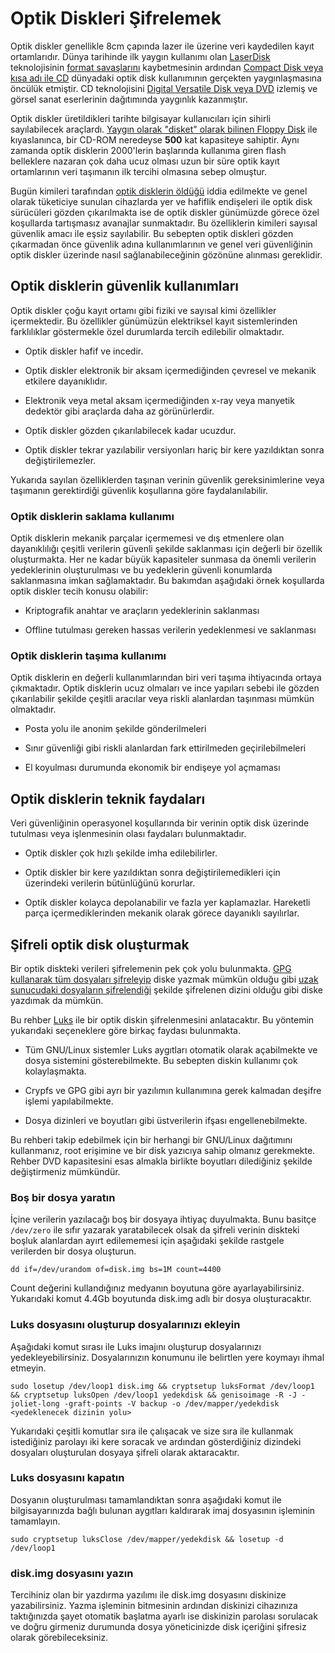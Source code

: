 # Optik Diskleri Şifrelemek

Optik diskler genellikle 8cm çapında lazer ile üzerine veri kaydedilen kayıt ortamlarıdır. Dünya tarihinde ilk yaygın kullanımı olan [LaserDisk](https://duckduckgo.com/l/?kh=-1&uddg=https%3A%2F%2Fen.wikipedia.org%2Fwiki%2FLaserDisc) teknolojisinin [format savaşlarını](https://en.wikipedia.org/wiki/Format_war) kaybetmesinin ardından [Compact Disk veya kısa adı ile CD](https://en.wikipedia.org/wiki/Compact_Disc) dünyadaki optik disk kullanımının gerçekten yaygınlaşmasına öncülük etmiştir. CD teknolojisini [Digital Versatile Disk veya DVD](https://en.wikipedia.org/wiki/DVD) izlemiş ve görsel sanat eserlerinin dağıtımında yaygınlık kazanmıştır.

Optik diskler üretildikleri tarihte bilgisayar kullanıcıları için sihirli sayılabilecek araçlardı. [Yaygın olarak "disket" olarak bilinen Floppy Disk](https://en.wikipedia.org/wiki/Floppy_disk) ile kıyaslanınca, bir CD-ROM neredeyse **500** kat kapasiteye sahiptir. Aynı zamanda optik disklerin 2000'lerin başlarında kullanıma giren flash belleklere nazaran çok daha ucuz olması uzun bir süre optik kayıt ortamlarının veri taşımanın ilk tercihi olmasına sebep olmuştur.

Bugün kimileri tarafından [optik disklerin öldüğü](https://www.lifewire.com/death-of-the-computer-optical-drive-832403) iddia edilmekte ve genel olarak tüketiciye sunulan cihazlarda yer ve hafiflik endişeleri ile optik disk sürücüleri gözden çıkarılmakta ise de optik diskler günümüzde görece özel koşullarda tartışmasız avanajlar sunmaktadır. Bu özelliklerin kimileri sayısal güvenlik amacı ile eşsiz sayılabilir. Bu sebepten optik diskleri gözden çıkarmadan önce güvenlik adına kullanımlarının ve genel veri güvenliğinin optik diskler üzerinde nasıl sağlanabileceğinin gözönüne alınması gereklidir.

## Optik disklerin güvenlik kullanımları

Optik diskler çoğu kayıt ortamı gibi fiziki ve sayısal kimi özellikler içermektedir. Bu özellikler günümüzün elektriksel kayıt sistemlerinden farklılıklar göstermekle özel durumlarda tercih edilebilir olmaktadır.

* Optik diskler hafif ve incedir.

* Optik diskler elektronik bir aksam içermediğinden çevresel ve mekanik etkilere dayanıklıdır.

* Elektronik veya metal aksam içermediğinden x-ray veya manyetik dedektör gibi araçlarda daha az görünürlerdir.

* Optik diskler gözden çıkarılabilecek kadar ucuzdur.

* Optik diskler tekrar yazılabilir versiyonları hariç bir kere yazıldıktan sonra değiştirilemezler.

Yukarıda sayılan özelliklerden taşınan verinin güvenlik gereksinimlerine veya taşımanın gerektirdiği güvenlik koşullarına göre faydalanılabilir.

### Optik disklerin saklama kullanımı

Optik disklerin mekanik parçalar içermemesi ve dış etmenlere olan dayanıklılığı çeşitli verilerin güvenli şekilde saklanması için değerli bir özellik oluşturmakta. Her ne kadar büyük kapasiteler sunmasa da önemli verilerin yedeklerinin oluşturulması ve bu yedeklerin güvenli konumlarda saklanmasına imkan sağlamaktadır. Bu bakımdan aşağıdaki örnek koşullarda optik diskler tecih konusu olabilir:

* Kriptografik anahtar ve araçların yedeklerinin saklanması

* Offline tutulması gereken hassas verilerin yedeklenmesi ve saklanması

### Optik disklerin taşıma kullanımı

Optik disklerin en değerli kullanımlarından biri veri taşıma ihtiyacında ortaya çıkmaktadır. Optik disklerin ucuz olmaları ve ince yapıları sebebi ile gözden çıkarılabilir şekilde çeşitli aracılar veya riskli alanlardan taşınması mümkün olmaktadır.

* Posta yolu ile anonim şekilde gönderilmeleri

* Sınır güvenliği gibi riskli alanlardan fark ettirilmeden geçirilebilmeleri

* El koyulması durumunda ekonomik bir endişeye yol açmaması

## Optik disklerin teknik faydaları

Veri güvenliğinin operasyonel koşullarında bir verinin optik disk üzerinde tutulması veya işlenmesinin olası faydaları bulunmaktadır.

* Optik diskler çok hızlı şekilde imha edilebilirler.

* Optik diskler bir kere yazıldıktan sonra değiştirilemedikleri için üzerindeki verilerin bütünlüğünü korurlar.

* Optik diskler kolayca depolanabilir ve fazla yer kaplamazlar. Hareketli parça içermediklerinden mekanik olarak görece dayanıklı sayılırlar.

## Şifreli optik disk oluşturmak

Bir optik diskteki verileri şifrelemenin pek çok yolu bulunmakta. [GPG kullanarak tüm dosyaları şifreleyip](yazisma_guvenligi/gpg/gui_gpg.md) diske yazmak mümkün olduğu gibi [uzak sunucudaki dosyaların şifrelendiği](cihaz_guvenligi/uzaksunucu.md) şekilde şifrelenen dizini olduğu gibi diske yazdımak da mümkün.

Bu rehber [Luks](https://en.wikipedia.org/wiki/LUKS) ile bir optik diskin şifrelenmesini anlatacaktır. Bu yöntemin yukarıdaki seçeneklere göre birkaç faydası bulunmakta.

* Tüm GNU/Linux sistemler Luks aygıtları otomatik olarak açabilmekte ve dosya sistemini gösterebilmekte. Bu sebepten diskin kullanımı çok kolaylaşmakta.

* Crypfs ve GPG gibi ayrı bir yazılımın kullanımına gerek kalmadan deşifre işlemi yapılabilmekte.

* Dosya dizinleri ve boyutları gibi üstverilerin ifşası engellenebilmekte.

Bu rehberi takip edebilmek için bir herhangi bir GNU/Linux dağıtımını kullanmanız, root erişimine ve bir disk yazıcıya sahip olmanız gerekmekte. Rehber DVD kapasitesini esas almakla birlikte boyutları dilediğiniz şekilde değiştirmeniz mümkündür.

### Boş bir dosya yaratın

İçine verilerin yazılacağı boş bir dosyaya ihtiyaç duyulmakta. Bunu basitçe `/dev/zero` ile sıfır yazarak yaratabilecek olsak da şifreli verinin diskteki boşluk alanlardan ayırt edilememesi için aşağıdaki şekilde rastgele verilerden bir dosya oluşturun.

`dd if=/dev/urandom of=disk.img bs=1M count=4400`

Count değerini kullandığınız medyanın boyutuna göre ayarlayabilirsiniz. Yukarıdaki komut 4.4Gb boyutunda disk.img adlı bir dosya oluşturacaktır.

### Luks dosyasını oluşturup dosyalarınızı ekleyin

Aşağıdaki komut sırası ile Luks imajını oluşturup dosyalarınızı yedekleyebilirsiniz. Dosyalarınızın konumunu <yedeklenecek dizin yolu> ile belirtlen yere koymayı ihmal etmeyin.

`sudo losetup /dev/loop1 disk.img && cryptsetup luksFormat /dev/loop1 && cryptsetup luksOpen /dev/loop1 yedekdisk && genisoimage -R -J -joliet-long -graft-points -V backup -o /dev/mapper/yedekdisk <yedeklenecek dizinin yolu>`

Yukarıdaki çeşitli komutlar sıra ile çalışacak ve size sıra ile kullanmak istediğiniz parolayı iki kere soracak ve ardından gösterdiğiniz dizindeki dosyaları oluşturulan dosyaya şifreli olarak aktaracaktır.

### Luks dosyasını kapatın

Dosyanın oluşturulması tamamlandıktan sonra aşağıdaki komut ile bilgisayarınızda bağlı bulunan aygıtları kaldırarak imaj dosyasının işleminin tamamlayın.

`sudo cryptsetup luksClose /dev/mapper/yedekdisk && losetup -d /dev/loop1`

### disk.img dosyasını yazın

Tercihiniz olan bir yazdırma yazılımı ile disk.img dosyasını diskinize yazabilirsiniz. Yazma işleminin bitmesinin ardından diskinizi cihazınıza taktığınızda şayet otomatik başlatma ayarlı ise diskinizin parolası sorulacak ve doğru girmeniz durumunda dosya yöneticinizde disk içeriğini şifresiz olarak görebileceksiniz.
